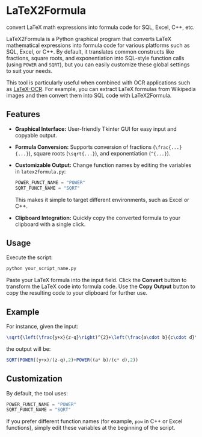 # LaTeX2Formula

convert LaTeX math expressions into formula code for SQL, Excel, C++, etc.

LaTeX2Formula is a Python graphical program that converts LaTeX mathematical expressions into formula code for various platforms such as SQL, Excel, or C++. By default, it translates common constructs like fractions, square roots, and exponentiation into SQL-style function calls (using `POWER` and `SQRT`), but you can easily customize these global settings to suit your needs.

This tool is particularly useful when combined with OCR applications such as [LaTeX-OCR](https://github.com/lukas-blecher/LaTeX-OCR). For example, you can extract LaTeX formulas from Wikipedia images and then convert them into SQL code with LaTeX2Formula.

## Features

- **Graphical Interface:** User-friendly Tkinter GUI for easy input and copyable output.
- **Formula Conversion:** Supports conversion of fractions (`\frac{...}{...}`), square roots (`\sqrt{...}`), and exponentiation (`^{...}`).
- **Customizable Output:** Change function names by editing the variables in `latex2formula.py`:
  
  ```python
  POWER_FUNCT_NAME = "POWER"
  SQRT_FUNCT_NAME = "SQRT"
  ```

  This makes it simple to target different environments, such as Excel or C++.
- **Clipboard Integration:** Quickly copy the converted formula to your clipboard with a single click.

## Usage

Execute the script:

```bash
python your_script_name.py
```

Paste your LaTeX formula into the input field. Click the **Convert** button to transform the LaTeX code into formula code. Use the **Copy Output** button to copy the resulting code to your clipboard for further use.

## Example

For instance, given the input:

```latex
\sqrt{\left(\frac{y+x}{z-q}\right)^{2}+\left(\frac{a\cdot b}{c\cdot d}\right)^{2}}
```

the output will be:

```sql
SQRT(POWER((y+x)/(z-q),2)+POWER((a* b)/(c* d),2))
```

## Customization

By default, the tool uses:

```python
POWER_FUNCT_NAME = "POWER"
SQRT_FUNCT_NAME = "SQRT"
```

If you prefer different function names (for example, `pow` in C++ or Excel functions), simply edit these variables at the beginning of the script.
